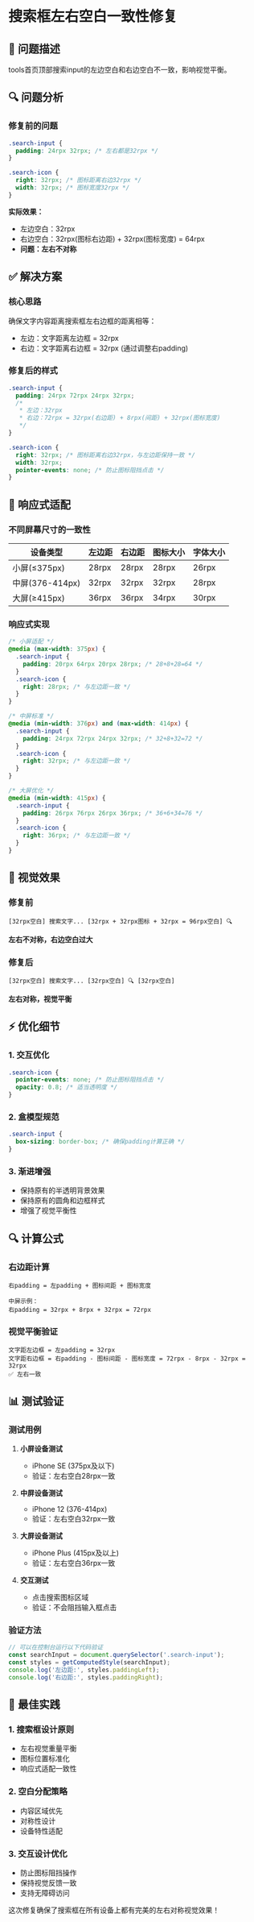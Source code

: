 # 搜索框左右空白一致性修复

## 🎯 问题描述
tools首页顶部搜索input的左边空白和右边空白不一致，影响视觉平衡。

## 🔍 问题分析

### 修复前的问题
```css
.search-input {
  padding: 24rpx 32rpx; /* 左右都是32rpx */
}

.search-icon {
  right: 32rpx; /* 图标距离右边32rpx */
  width: 32rpx; /* 图标宽度32rpx */
}
```

**实际效果：**
- 左边空白：32rpx
- 右边空白：32rpx(图标右边距) + 32rpx(图标宽度) = 64rpx
- **问题：左右不对称**

## ✅ 解决方案

### 核心思路
确保文字内容距离搜索框左右边框的距离相等：
- 左边：文字距离左边框 = 32rpx
- 右边：文字距离右边框 = 32rpx (通过调整右padding)

### 修复后的样式
```css
.search-input {
  padding: 24rpx 72rpx 24rpx 32rpx;
  /* 
   * 左边：32rpx
   * 右边：72rpx = 32rpx(右边距) + 8rpx(间距) + 32rpx(图标宽度)
   */
}

.search-icon {
  right: 32rpx; /* 图标距离右边32rpx，与左边距保持一致 */
  width: 32rpx;
  pointer-events: none; /* 防止图标阻挡点击 */
}
```

## 📱 响应式适配

### 不同屏幕尺寸的一致性
| 设备类型 | 左边距 | 右边距 | 图标大小 | 字体大小 |
|----------|--------|--------|----------|----------|
| 小屏(≤375px) | 28rpx | 28rpx | 28rpx | 26rpx |
| 中屏(376-414px) | 32rpx | 32rpx | 32rpx | 28rpx |
| 大屏(≥415px) | 36rpx | 36rpx | 34rpx | 30rpx |

### 响应式实现
```css
/* 小屏适配 */
@media (max-width: 375px) {
  .search-input {
    padding: 20rpx 64rpx 20rpx 28rpx; /* 28+8+28=64 */
  }
  .search-icon {
    right: 28rpx; /* 与左边距一致 */
  }
}

/* 中屏标准 */
@media (min-width: 376px) and (max-width: 414px) {
  .search-input {
    padding: 24rpx 72rpx 24rpx 32rpx; /* 32+8+32=72 */
  }
  .search-icon {
    right: 32rpx; /* 与左边距一致 */
  }
}

/* 大屏优化 */
@media (min-width: 415px) {
  .search-input {
    padding: 26rpx 76rpx 26rpx 36rpx; /* 36+6+34=76 */
  }
  .search-icon {
    right: 36rpx; /* 与左边距一致 */
  }
}
```

## 🎨 视觉效果

### 修复前
```
[32rpx空白] 搜索文字... [32rpx + 32rpx图标 + 32rpx = 96rpx空白] 🔍
```
**左右不对称，右边空白过大**

### 修复后
```
[32rpx空白] 搜索文字... [32rpx空白] 🔍 [32rpx空白]
```
**左右对称，视觉平衡**

## ⚡ 优化细节

### 1. 交互优化
```css
.search-icon {
  pointer-events: none; /* 防止图标阻挡点击 */
  opacity: 0.8; /* 适当透明度 */
}
```

### 2. 盒模型规范
```css
.search-input {
  box-sizing: border-box; /* 确保padding计算正确 */
}
```

### 3. 渐进增强
- 保持原有的半透明背景效果
- 保持原有的圆角和边框样式
- 增强了视觉平衡性

## 🔍 计算公式

### 右边距计算
```
右padding = 左padding + 图标间距 + 图标宽度

中屏示例：
右padding = 32rpx + 8rpx + 32rpx = 72rpx
```

### 视觉平衡验证
```
文字距左边框 = 左padding = 32rpx
文字距右边框 = 右padding - 图标间距 - 图标宽度 = 72rpx - 8rpx - 32rpx = 32rpx
✅ 左右一致
```

## 📊 测试验证

### 测试用例
1. **小屏设备测试**
   - iPhone SE (375px及以下)
   - 验证：左右空白28rpx一致

2. **中屏设备测试**
   - iPhone 12 (376-414px)
   - 验证：左右空白32rpx一致

3. **大屏设备测试**
   - iPhone Plus (415px及以上)
   - 验证：左右空白36rpx一致

4. **交互测试**
   - 点击搜索图标区域
   - 验证：不会阻挡输入框点击

### 验证方法
```javascript
// 可以在控制台运行以下代码验证
const searchInput = document.querySelector('.search-input');
const styles = getComputedStyle(searchInput);
console.log('左边距:', styles.paddingLeft);
console.log('右边距:', styles.paddingRight);
```

## 🎯 最佳实践

### 1. 搜索框设计原则
- 左右视觉重量平衡
- 图标位置标准化
- 响应式适配一致性

### 2. 空白分配策略
- 内容区域优先
- 对称性设计
- 设备特性适配

### 3. 交互设计优化
- 防止图标阻挡操作
- 保持视觉反馈一致
- 支持无障碍访问

这次修复确保了搜索框在所有设备上都有完美的左右对称视觉效果！
